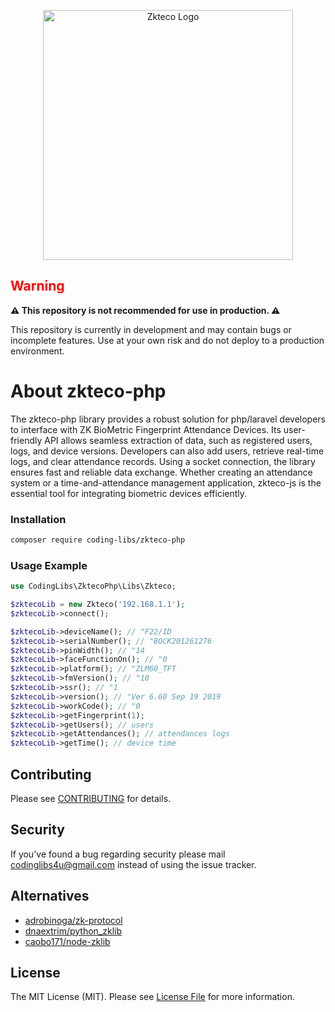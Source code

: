 <p align="center"><a href="https://www.zkteco.com/" target="_blank"><img src="https://raw.githubusercontent.com/coding-libs/zkteco-js/master/logo.jpg" width="400" alt="Zkteco Logo"></a></p>


## <span style="color:red;">Warning</span>

**⚠️ This repository is not recommended for use in production. ⚠️**

This repository is currently in development and may contain bugs or incomplete features. Use at your own risk and do not deploy to a production environment.

# About zkteco-php
The zkteco-php library provides a robust solution for php/laravel developers to interface with ZK BioMetric Fingerprint Attendance Devices. Its user-friendly API allows seamless extraction of data, such as registered users, logs, and device versions. Developers can also add users, retrieve real-time logs, and clear attendance records. Using a socket connection, the library ensures fast and reliable data exchange. Whether creating an attendance system or a time-and-attendance management application, zkteco-js is the essential tool for integrating biometric devices efficiently.

### Installation

```bash
composer require coding-libs/zkteco-php
```

### Usage Example

```php
use CodingLibs\ZktecoPhp\Libs\Zkteco;

$zktecoLib = new Zkteco('192.168.1.1');
$zktecoLib->connect();

$zktecoLib->deviceName(); // "F22/ID
$zktecoLib->serialNumber(); // "BOCK201261276
$zktecoLib->pinWidth(); // "14
$zktecoLib->faceFunctionOn(); // "0
$zktecoLib->platform(); // "ZLM60_TFT
$zktecoLib->fmVersion(); // "10
$zktecoLib->ssr(); // "1
$zktecoLib->version(); // "Ver 6.60 Sep 19 2019
$zktecoLib->workCode(); // "0
$zktecoLib->getFingerprint(1); 
$zktecoLib->getUsers(); // users
$zktecoLib->getAttendances(); // attendances logs
$zktecoLib->getTime(); // device time
```

## Contributing

Please see [CONTRIBUTING](https://github.com/coding-libs/zkteco-php/graphs/contributors) for details.
## Security

If you've found a bug regarding security please mail [codinglibs4u@gmail.com](mailto:codinglibs4u@gmail.com) instead of using the issue tracker.

## Alternatives

- [adrobinoga/zk-protocol](https://github.com/adrobinoga/zk-protocol)
- [dnaextrim/python_zklib](https://github.com/dnaextrim/python_zklib)
- [caobo171/node-zklib](https://github.com/caobo171/node-zklib)


## License

The MIT License (MIT). Please see [License File](LICENSE.md) for more information.
